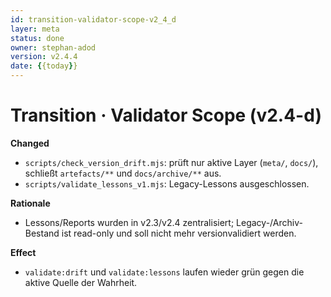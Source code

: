 ```yaml
---
id: transition-validator-scope-v2_4_d
layer: meta
status: done
owner: stephan-adod
version: v2.4.4
date: {{today}}
---
```


# Transition · Validator Scope (v2.4-d)

**Changed**
- `scripts/check_version_drift.mjs`: prüft nur aktive Layer (`meta/`, `docs/`), schließt `artefacts/**` und `docs/archive/**` aus.
- `scripts/validate_lessons_v1.mjs`: Legacy-Lessons ausgeschlossen.

**Rationale**
- Lessons/Reports wurden in v2.3/v2.4 zentralisiert; Legacy-/Archiv-Bestand ist read-only und soll nicht mehr versionvalidiert werden.

**Effect**
- `validate:drift` und `validate:lessons` laufen wieder grün gegen die aktive Quelle der Wahrheit.

